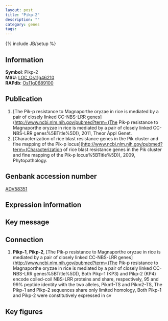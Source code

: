 ```yaml
---
layout: post
title: "Pikp-2"
description: ""
category: genes
tags: 
---
```

{% include JB/setup %}

## Information
__Symbol__: Pikp-2  
__MSU__: [LOC_Os11g46210](http://rice.plantbiology.msu.edu/cgi-bin/ORF_infopage.cgi?orf=LOC_Os11g46210)  
__RAPdb__: [Os11g0689100](http://rapdb.dna.affrc.go.jp/viewer/gbrowse_details/irgsp1?name=Os11g0689100)  

## Publication
1. [The Pik-p resistance to Magnaporthe oryzae in rice is mediated by a pair of closely linked CC-NBS-LRR genes](http://www.ncbi.nlm.nih.gov/pubmed?term=(The Pik-p resistance to Magnaporthe oryzae in rice is mediated by a pair of closely linked CC-NBS-LRR genes%5BTitle%5D)), 2011, Theor Appl Genet.
2. [Characterization of rice blast resistance genes in the Pik cluster and fine mapping of the Pik-p locus](http://www.ncbi.nlm.nih.gov/pubmed?term=(Characterization of rice blast resistance genes in the Pik cluster and fine mapping of the Pik-p locus%5BTitle%5D)), 2009, Phytopathology.

## Genbank accession number
[ADV58351](http://www.ncbi.nlm.nih.gov/nuccore/ADV58351)

## Expression information

## Key message

## Connection
1. __Pikp-1__, __Pikp-2__, [The Pik-p resistance to Magnaporthe oryzae in rice is mediated by a pair of closely linked CC-NBS-LRR genes](http://www.ncbi.nlm.nih.gov/pubmed?term=(The Pik-p resistance to Magnaporthe oryzae in rice is mediated by a pair of closely linked CC-NBS-LRR genes%5BTitle%5D)),  Both Pikp-1 (KP3) and Pikp-2 (KP4) encode coiled-coil NBS-LRR proteins and share, respectively, 95 and 99% peptide identity with the two alleles, Pikm1-TS and Pikm2-TS, The Pikp-1 and Pikp-2 sequences share only limited homology, Both Pikp-1 and Pikp-2 were constitutively expressed in cv

## Key figures


